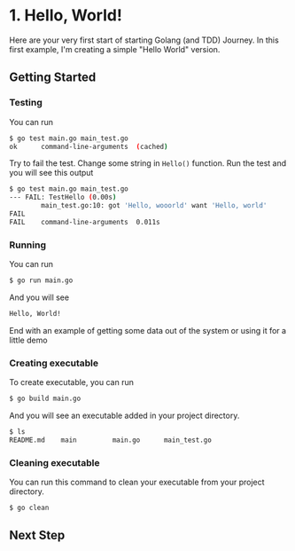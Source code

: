 # 1. Hello, World!

Here are your very first start of starting Golang (and TDD) Journey. In this first example, I'm creating a simple "Hello World" version.

## Getting Started

### Testing

You can run
```sh
$ go test main.go main_test.go
ok      command-line-arguments  (cached)
```

Try to fail the test. Change some string in `Hello()` function. Run the test and you will see this output
```sh
$ go test main.go main_test.go
--- FAIL: TestHello (0.00s)
        main_test.go:10: got 'Hello, wooorld' want 'Hello, world'
FAIL
FAIL    command-line-arguments  0.011s
```


### Running

You can run
```sh
$ go run main.go
```

And you will see
```sh
Hello, World!
```

End with an example of getting some data out of the system or using it for a little demo

### Creating executable

To create executable, you can run
```sh
$ go build main.go
```

And you will see an executable added in your project directory.
```sh
$ ls
README.md    main         main.go      main_test.go
```



### Cleaning executable
You can run this command to clean your executable from your project directory.
```sh
$ go clean
```

## Next Step
